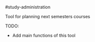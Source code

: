 #study-administration

Tool for planning next semesters courses

TODO: 
- Add main functions of this tool